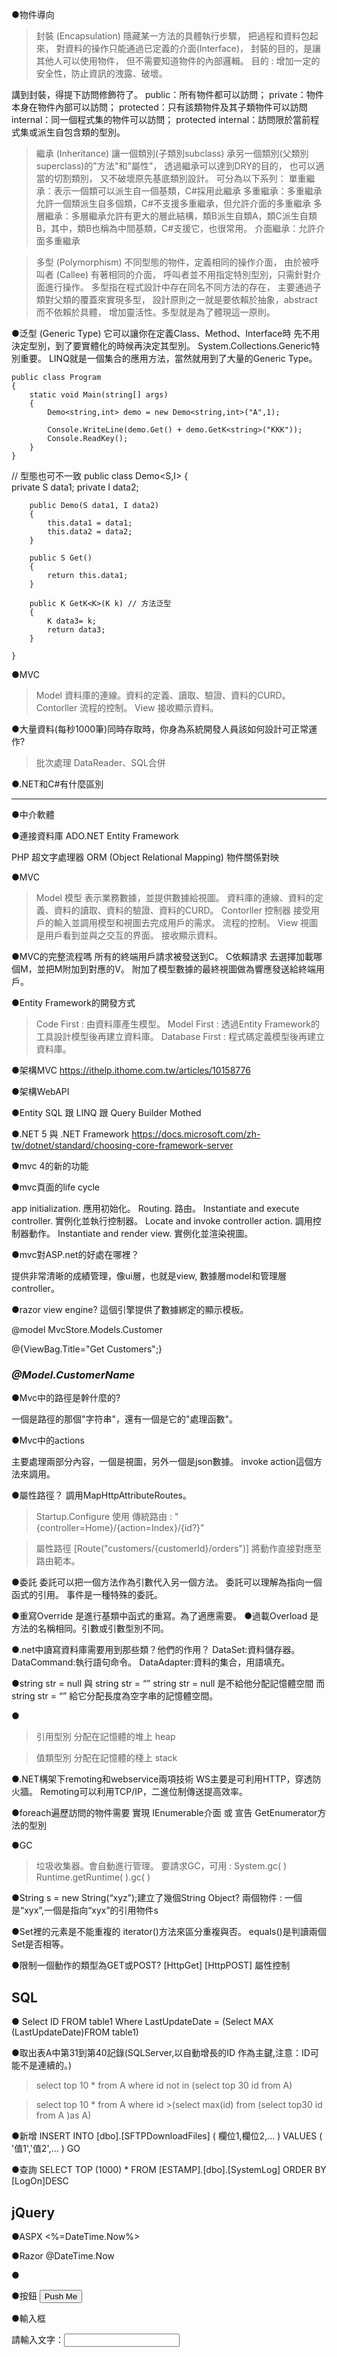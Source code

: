 ●物件導向
>封裝 (Encapsulation)
隱藏某一方法的具體執行步驟，
把過程和資料包起來，
對資料的操作只能通過已定義的介面(Interface)，
封裝的目的，是讓其他人可以使用物件，
但不需要知道物件的內部邏輯。
目的 : 
增加一定的安全性，防止資訊的洩露、破壞。

講到封裝，得提下訪問修飾符了。
public：所有物件都可以訪問；
private：物件本身在物件內部可以訪問；
protected：只有該類物件及其子類物件可以訪問
internal：同一個程式集的物件可以訪問；
protected internal：訪問限於當前程式集或派生自包含類的型別。

>繼承 (Inheritance)
讓一個類別(子類別subclass)
承另一個類別(父類別superclass)的"方法"和"屬性"，
透過繼承可以達到DRY的目的，
也可以適當的切割類別，
又不破壞原先基底類別設計。
可分為以下系列：
單重繼承：表示一個類可以派生自一個基類，C#採用此繼承
多重繼承：多重繼承允許一個類派生自多個類，C#不支援多重繼承，但允許介面的多重繼承
多層繼承：多層繼承允許有更大的層此結構，類B派生自類A，類C派生自類B，其中，類B也稱為中間基類，C#支援它，也很常用。
介面繼承：允許介面多重繼承

>多型 (Polymorphism)
不同型態的物件，定義相同的操作介面，
由於被呼叫者 (Callee) 有著相同的介面，
呼叫者並不用指定特別型別，只需針對介面進行操作。
>多型指在程式設計中存在同名不同方法的存在，
主要通過子類對父類的覆蓋來實現多型，
設計原則之一就是要依賴於抽象，abstract 
而不依賴於具體，
增加靈活性。多型就是為了體現這一原則。

●泛型
(Generic Type)
它可以讓你在定義Class、Method、Interface時
先不用決定型別，到了要實體化的時候再決定其型別。
System.Collections.Generic特別重要。
LINQ就是一個集合的應用方法，當然就用到了大量的Generic Type。
>
    public class Program
    {
        static void Main(string[] args)
        {
            Demo<string,int> demo = new Demo<string,int>("A",1);

            Console.WriteLine(demo.Get() + demo.GetK<string>("KKK"));
            Console.ReadKey();
        }
    }

// 型態也可不一致
    public class Demo<S,I>
    {        
        private S data1;
        private I data2;

        public Demo(S data1, I data2)
        {
            this.data1 = data1;
            this.data2 = data2;
        }

        public S Get()
        {
            return this.data1;
        }

        public K GetK<K>(K k) // 方法泛型
        {
            K data3= k;
            return data3;
        }

    }

●MVC
>Model
資料庫的連線。資料的定義、讀取、驗證、資料的CURD。
>Contorller
流程的控制。
>View
接收顯示資料。

●大量資料(每秒1000筆)同時存取時，你身為系統開發人員該如何設計可正常運作?
>批次處理
>DataReader、SQL合併

●.NET和C#有什麼區別


--------
●中介軟體


●連接資料庫
ADO.NET
Entity Framework

PHP 超文字處理器
ORM (Object Relational Mapping) 物件關係對映


●MVC

>Model
模型
表示業務數據，並提供數據給視圖。
資料庫的連線、資料的定義、資料的讀取、資料的驗證、資料的CURD。
>Contorller
控制器
接受用戶的輸入並調用模型和視圖去完成用戶的需求。
流程的控制。
>View
視圖
是用戶看到並與之交互的界面。
接收顯示資料。

●MVC的完整流程嗎
所有的終端用戶請求被發送到C。
C依賴請求 去選擇加載哪個M，並把M附加到對應的V。
附加了模型數據的最終視圖做為響應發送給終端用戶。

●Entity Framework的開發方式
>Code First : 由資料庫產生模型。
>Model First : 透過Entity Framework的工具設計模型後再建立資料庫。
>Database First : 程式碼定義模型後再建立資料庫。


●架構MVC
https://ithelp.ithome.com.tw/articles/10158776

●架構WebAPI

●Entity SQL 跟 LINQ 跟  Query Builder Mothed

●.NET 5 與 .NET Framework
https://docs.microsoft.com/zh-tw/dotnet/standard/choosing-core-framework-server

●mvc 4的新的功能


●mvc頁面的life cycle

app initialization. 應用初始化。
Routing. 路由。
Instantiate and execute controller. 實例化並執行控制器。
Locate and invoke controller action. 調用控制器動作。
Instantiate and render view. 實例化並渲染視圖。


●mvc對ASP.net的好處在哪裡？

提供非常清晰的成績管理，像ui層，也就是view, 數據層model和管理層controller。

●razor view engine?
這個引擎提供了數據綁定的顯示模板。

@model MvcStore.Models.Customer

@{ViewBag.Title="Get Customers";}
 
<div class="cust">
<h3>
<em>
@Model.CustomerName
</em>
</h3>
</div>

●Mvc中的路徑是幹什麼的?

一個是路徑的那個"字符串"，還有一個是它的"處理函數"。

●Mvc中的actions

主要處理兩部分內容，一個是視圖，另外一個是json數據。
invoke action這個方法來調用。

●屬性路徑？
調用MapHttpAttributeRoutes。 

>Startup.Configure 使用 傳統路由 : 
"{controller=Home}/{action=Index}/{id?}"

>屬性路徑
[Route("customers/{customerId}/orders")]
將動作直接對應至路由範本。

●委託
委託可以把一個方法作為引數代入另一個方法。
委託可以理解為指向一個函式的引用。
事件是一種特殊的委託。

●重寫Override 是進行基類中函式的重寫。為了適應需要。
●過載Overload 是方法的名稱相同。引數或引數型別不同。

●.net中讀寫資料庫需要用到那些類？他們的作用？
DataSet:資料儲存器。
DataCommand:執行語句命令。
DataAdapter:資料的集合，用語填充。

●string str = null 與 string str = “”
string str = null 是不給他分配記憶體空間
而string str = “” 給它分配長度為空字串的記憶體空間。

●
>引用型別 分配在記憶體的堆上 heap

>值類型別 分配在記憶體的棧上 stack

●.NET構架下remoting和webservice兩項技術
WS主要是可利用HTTP，穿透防火牆。
Remoting可以利用TCP/IP，二進位制傳送提高效率。

●foreach遍歷訪問的物件需要
實現 IEnumerable介面
或
宣告 GetEnumerator方法的型別

●GC
>垃圾收集器。會自動進行管理。
要請求GC，可用 : 
System.gc( )
Runtime.getRuntime( ).gc( )

●String s = new String(“xyz”);建立了幾個String Object?
兩個物件 : 一個是“xyx”,一個是指向“xyx”的引用物件s

●Set裡的元素是不能重複的
iterator()方法來區分重複與否。
equals()是判讀兩個Set是否相等。


●限制一個動作的類型為GET或POST?
[HttpGet] [HttpPOST] 屬性控制

SQL
------
●
Select ID FROM table1 Where LastUpdateDate = (Select MAX
(LastUpdateDate)FROM table1)

●取出表A中第31到第40記錄(SQLServer,以自動增長的ID
作為主鍵,注意：ID可能不是連續的。)

>select top 10 * from A
where id not in (select top 30 id from A)

>select top 10 * from A
where id >(select max(id) from (select
top30 id from A )as A)

●新增
INSERT INTO [dbo].[SFTPDownloadFiles]
( 欄位1,欄位2,... )
VALUES ( '值1','值2',... )
GO

●查詢
SELECT TOP (1000) *
FROM [ESTAMP].[dbo].[SystemLog]
ORDER BY [LogOn]DESC

jQuery
------
●ASPX
<%=DateTime.Now%>

●Razor
@DateTime.Now

●
<script type="text/javascript">
$(function ( ) 
  {
    $.動作( ){ }
  }
function( )
{
  
}
)
</script>

●按鈕
<button type="button">Push Me</button>

●輸入框
<form>
請輸入文字：<input type="text" name="欄位名稱">
</form>



